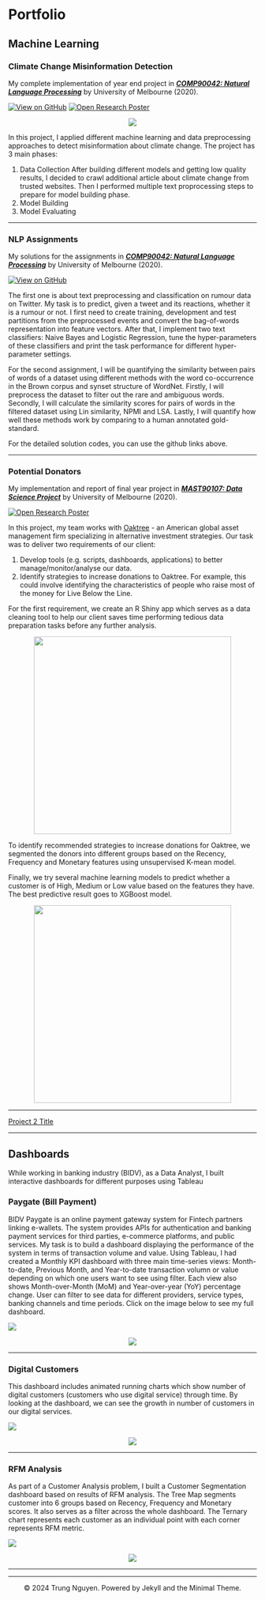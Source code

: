 # Portfolio

## Machine Learning

### Climate Change Misinformation Detection

My complete implementation of year end project in [***COMP90042: Natural Language Processing***](https://handbook.unimelb.edu.au/2020/subjects/comp90042) by University of Melbourne (2020).

[![View on GitHub](https://img.shields.io/badge/GitHub-View_on_GitHub-blue?logo=GitHub)](https://github.com/nghetrung/climate-change-fake-news)
[![Open Research Poster](https://img.shields.io/badge/PDF-Open_Research_Poster-blue?logo=adobe-acrobat-reader&logoColor=white)](pdf/NLP_project.pdf)

<center><img src="images/nlp_results.png"/></center>

In this project, I applied different machine learning and data preprocessing approaches to detect misinformation about climate change. The project has 3 main phases:

1. Data Collection
   After building different models and getting low quality results, I decided to crawl additional article about climate change from trusted websites. Then I performed multiple text proprocessing steps to prepare for model building phase.
2. Model Building
3. Model Evaluating

---
### NLP Assignments

My solutions for the assignments in [***COMP90042: Natural Language Processing***](https://handbook.unimelb.edu.au/2020/subjects/comp90042) by University of Melbourne (2020).

[![View on GitHub](https://img.shields.io/badge/GitHub-View_on_GitHub-blue?logo=GitHub)](https://github.com/nghetrung/COMP90042)

The first one is about text preprocessing and classification on rumour data on Twitter. My task is to predict, given a tweet and its reactions, whether it is a rumour or not. I first need to create training, development and test partitions from the preprocessed events and convert the bag-of-words representation into feature vectors. After that, I implement two text classifiers: Naive Bayes and Logistic Regression, tune the hyper-parameters of these classifiers and print the task performance for different hyper-parameter settings.

For the second assignment, I will be quantifying the similarity between pairs of words of a dataset using different methods with the word co-occurrence in the Brown corpus and synset structure of WordNet. Firstly, I will preprocess the dataset to filter out the rare and ambiguous words. Secondly, I will calculate the similarity scores for pairs of words in the filtered dataset using Lin similarity, NPMI and LSA. Lastly, I will quantify how well these methods work by comparing to a human annotated gold-standard.

For the detailed solution codes, you can use the github links above.

---
### Potential Donators

My implementation and report of final year project in [***MAST90107: Data Science Project***](https://handbook.unimelb.edu.au/2020/subjects/mast90107) by University of Melbourne (2020).

[![Open Research Poster](https://img.shields.io/badge/PDF-Open_Research_Poster-blue?logo=adobe-acrobat-reader&logoColor=white)](pdf/Industry_Project__Final_Report_G14.pdf)

In this project, my team works with <a href="https://www.oaktreecapital.com/about">Oaktree</a> - an American global asset management firm specializing in alternative investment strategies. Our task was to deliver two requirements of our client:

1. Develop tools (e.g. scripts, dashboards, applications) to better manage/monitor/analyse our data.
2. Identify strategies to increase donations to Oaktree. For example, this could involve identifying the characteristics of people who raise most of the money for Live Below the Line.

For the first requirement, we create an R Shiny app which serves as a data cleaning tool to help our client saves time performing tedious data preparation tasks before any further analysis.

<center><img src="/images/cleaning_app.jpg" width="400" height="auto"></center>

To identify recommended strategies to increase donations for Oaktree, we segmented the donors into different groups based on the Recency, Frequency and Monetary features using unsupervised K-mean model. 

Finally, we try several machine learning models to predict whether a customer is of High, Medium or Low value based on the features they have. The best predictive result goes to XGBoost model.

<center><img src="/images/xgboost.jpg" width="400" height="auto"></center>

---
[Project 2 Title](/pdf/sample_presentation.pdf)

---
## Dashboards

While working in banking industry (BIDV), as a Data Analyst, I built interactive dashboards for different purposes using Tableau 

### Paygate (Bill Payment)

BIDV Paygate is an online payment gateway system for Fintech partners linking e-wallets. The system provides APIs for authentication and banking payment services for third parties, e-commerce platforms, and public services.
My task is to build a dashboard displaying the performance of the system in terms of transaction volume and value. Using Tableau, I had created a Monthly KPI dashboard with three main time-series views: Month-to-date, Previous Month, and Year-to-date transaction volumn or value depending on which one users want to see using filter. Each view also shows Month-over-Month (MoM) and Year-over-year (YoY) percentage change. User can filter to see data for different providers, service types, banking channels and time periods. Click on the image below to see my full dashboard.

<a href="https://public.tableau.com/views/ThanhtonhanPaygate/DetailDashboard?:language=en-US&:sid=&:display_count=n&:origin=viz_share_link"><img src="https://img.shields.io/badge/tableau-%23E97627.svg?&style=for-the-badge&logo=tableau&logoColor=white" /></a>
<center><a href="https://public.tableau.com/views/ThanhtonhanPaygate/DetailDashboard?:language=en-US&:sid=&:display_count=n&:origin=viz_share_link"><img src="images/Monthly KPI dashboard.png"/></a></center>

---
### Digital Customers

This dashboard includes animated running charts which show number of digital customers (customers who use digital service) through time. By looking at the dashboard, we can see the growth in number of customers in our digital services.

<a href="https://public.tableau.com/views/DigitalCustomers/DigitalCustomer?:language=en-US&:sid=&:display_count=n&:origin=viz_share_link"><img src="https://img.shields.io/badge/tableau-%23E97627.svg?&style=for-the-badge&logo=tableau&logoColor=white" /></a>
<center><a href="https://public.tableau.com/views/DigitalCustomers/DigitalCustomer?:language=en-US&:sid=&:display_count=n&:origin=viz_share_link"><img src="images/Digital Customer.png"/></a></center>

---
### RFM Analysis

As part of a Customer Analysis problem, I built a Customer Segmentation dashboard based on results of RFM analysis. The Tree Map segments customer into 6 groups based on Recency, Frequency and Monetary scores. It also serves as a filter across the whole dashboard. The Ternary chart represents each customer as an individual point with each corner represents RFM metric.

<a href="https://public.tableau.com/views/RFMCustomers/Dashboard1?:language=en-US&:sid=&:display_count=n&:origin=viz_share_link"><img src="https://img.shields.io/badge/tableau-%23E97627.svg?&style=for-the-badge&logo=tableau&logoColor=white" /></a>
<center><a href="https://public.tableau.com/views/RFMCustomers/Dashboard1?:language=en-US&:sid=&:display_count=n&:origin=viz_share_link"><img src="images/RFM Dashboard.png"/></a></center>

---

---
<center>© 2024 Trung Nguyen. Powered by Jekyll and the Minimal Theme.</center>
